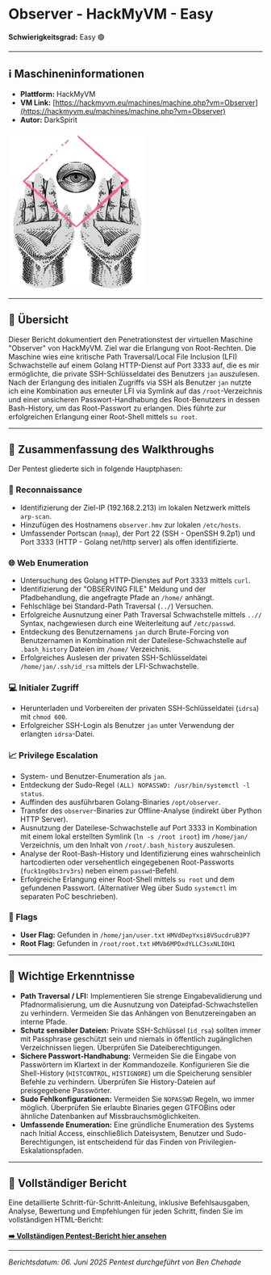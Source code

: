 # Observer - HackMyVM - Easy

**Schwierigkeitsgrad:** Easy 🟢

---

## ℹ️ Maschineninformationen

*   **Plattform:** HackMyVM
*   **VM Link:** [https://hackmyvm.eu/machines/machine.php?vm=Observer](https://hackmyvm.eu/machines/machine.php?vm=Observer)
*   **Autor:** DarkSpirit

![Observer Machine Icon](Observer.png)

---

## 🏁 Übersicht

Dieser Bericht dokumentiert den Penetrationstest der virtuellen Maschine "Observer" von HackMyVM. Ziel war die Erlangung von Root-Rechten. Die Maschine wies eine kritische Path Traversal/Local File Inclusion (LFI) Schwachstelle auf einem Golang HTTP-Dienst auf Port 3333 auf, die es mir ermöglichte, die private SSH-Schlüsseldatei des Benutzers `jan` auszulesen. Nach der Erlangung des initialen Zugriffs via SSH als Benutzer `jan` nutzte ich eine Kombination aus erneuter LFI via Symlink auf das `/root`-Verzeichnis und einer unsicheren Passwort-Handhabung des Root-Benutzers in dessen Bash-History, um das Root-Passwort zu erlangen. Dies führte zur erfolgreichen Erlangung einer Root-Shell mittels `su root`.

---

## 📖 Zusammenfassung des Walkthroughs

Der Pentest gliederte sich in folgende Hauptphasen:

### 🔎 Reconnaissance

*   Identifizierung der Ziel-IP (192.168.2.213) im lokalen Netzwerk mittels `arp-scan`.
*   Hinzufügen des Hostnamens `observer.hmv` zur lokalen `/etc/hosts`.
*   Umfassender Portscan (`nmap`), der Port 22 (SSH - OpenSSH 9.2p1) und Port 3333 (HTTP - Golang net/http server) als offen identifizierte.

### 🌐 Web Enumeration

*   Untersuchung des Golang HTTP-Dienstes auf Port 3333 mittels `curl`.
*   Identifizierung der "OBSERVING FILE" Meldung und der Pfadbehandlung, die angefragte Pfade an `/home/` anhängt.
*   Fehlschläge bei Standard-Path Traversal (`../`) Versuchen.
*   Erfolgreiche Ausnutzung einer Path Traversal Schwachstelle mittels `..//` Syntax, nachgewiesen durch eine Weiterleitung auf `/etc/passwd`.
*   Entdeckung des Benutzernamens `jan` durch Brute-Forcing von Benutzernamen in Kombination mit der Dateilese-Schwachstelle auf `.bash_history` Dateien im `/home/` Verzeichnis.
*   Erfolgreiches Auslesen der privaten SSH-Schlüsseldatei `/home/jan/.ssh/id_rsa` mittels der LFI-Schwachstelle.

### 💻 Initialer Zugriff

*   Herunterladen und Vorbereiten der privaten SSH-Schlüsseldatei (`idrsa`) mit `chmod 600`.
*   Erfolgreicher SSH-Login als Benutzer `jan` unter Verwendung der erlangten `idrsa`-Datei.

### 📈 Privilege Escalation

*   System- und Benutzer-Enumeration als `jan`.
*   Entdeckung der Sudo-Regel `(ALL) NOPASSWD: /usr/bin/systemctl -l status`.
*   Auffinden des ausführbaren Golang-Binaries `/opt/observer`.
*   Transfer des `observer`-Binaries zur Offline-Analyse (indirekt über Python HTTP Server).
*   Ausnutzung der Dateilese-Schwachstelle auf Port 3333 in Kombination mit einem lokal erstellten Symlink (`ln -s /root iroot`) im `/home/jan/` Verzeichnis, um den Inhalt von `/root/.bash_history` auszulesen.
*   Analyse der Root-Bash-History und Identifizierung eines wahrscheinlich hartcodierten oder versehentlich eingegebenen Root-Passworts (`fuck1ng0bs3rv3rs`) neben einem `passwd`-Befehl.
*   Erfolgreiche Erlangung einer Root-Shell mittels `su root` und dem gefundenen Passwort. (Alternativer Weg über Sudo `systemctl` im separaten PoC beschrieben).

### 🚩 Flags

*   **User Flag:** Gefunden in `/home/jan/user.txt`
    ` HMVdDepYxsi8VSucdruB3P7 `
*   **Root Flag:** Gefunden in `/root/root.txt`
    ` HMVb6MPDxdYLLC3sxNLIOH1 `

---

## 🧠 Wichtige Erkenntnisse

*   **Path Traversal / LFI:** Implementieren Sie strenge Eingabevalidierung und Pfadnormalisierung, um die Ausnutzung von Dateipfad-Schwachstellen zu verhindern. Vermeiden Sie das Anhängen von Benutzereingaben an interne Pfade.
*   **Schutz sensibler Dateien:** Private SSH-Schlüssel (`id_rsa`) sollten immer mit Passphrase geschützt sein und niemals in öffentlich zugänglichen Verzeichnissen liegen. Überprüfen Sie Dateiberechtigungen.
*   **Sichere Passwort-Handhabung:** Vermeiden Sie die Eingabe von Passwörtern im Klartext in der Kommandozeile. Konfigurieren Sie die Shell-History (`HISTCONTROL`, `HISTIGNORE`) um die Speicherung sensibler Befehle zu verhindern. Überprüfen Sie History-Dateien auf preisgegebene Passwörter.
*   **Sudo Fehlkonfigurationen:** Vermeiden Sie `NOPASSWD` Regeln, wo immer möglich. Überprüfen Sie erlaubte Binaries gegen GTFOBins oder ähnliche Datenbanken auf Missbrauchsmöglichkeiten.
*   **Umfassende Enumeration:** Eine gründliche Enumeration des Systems nach Initial Access, einschließlich Dateisystem, Benutzer und Sudo-Berechtigungen, ist entscheidend für das Finden von Privilegien-Eskalationspfaden.

---

## 📄 Vollständiger Bericht

Eine detaillierte Schritt-für-Schritt-Anleitung, inklusive Befehlsausgaben, Analyse, Bewertung und Empfehlungen für jeden Schritt, finden Sie im vollständigen HTML-Bericht:

[**➡️ Vollständigen Pentest-Bericht hier ansehen**](https://alientec1908.github.io/Observer_HackMyVM_Easy/)

---

*Berichtsdatum: 06. Juni 2025*
*Pentest durchgeführt von Ben Chehade*
